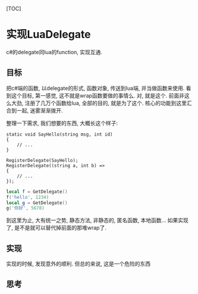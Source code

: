 [TOC]

# 实现LuaDelegate
c#的delegate同lua的function, 实现互通.

## 目标
把c#端的函数, 以delegate的形式, 函数对象, 传送到lua端, 并当做函数来使用.
看到这个目标, 第一感觉, 这不就是wrap函数要做的事情么. 对, 就是这个. 前面非这么大劲, 注册了几万个函数给lua, 全部的目的, 就是为了这个. 核心的功能到这里汇合到一起, 迷雾渐渐拨开.

整理一下需求, 我们想要的东西, 大概长这个样子:
```CSharp
static void SayHello(string msg, int id)
{
    // ...
}
```

```CSharp
RegisterDelegate(SayHello);
RegisterDelegate((string a, int b) => 
{
    // ...
});
```

```lua
local f = GetDelegate()
f('hello', 1234)
local g = GetDelegate()
g('你好', 5678)
```

到这里为止, 大有统一之势, 静态方法, 非静态的, 匿名函数, 本地函数...
如果实现了, 是不是就可以替代掉前面的那堆wrap了.


## 实现

实现的时候, 发现意外的顺利. 但总的来说, 这是一个危险的东西


## 思考

